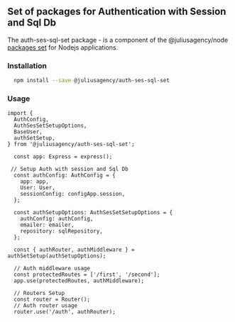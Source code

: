 ## Set of packages for Authentication with Session and Sql Db

The auth-ses-sql-set package - is a component of the @juliusagency/node [packages set](https://github.com/JuliusAgency/node-packages-set) for Nodejs applications.  


### Installation
```bash
  npm install --save @juliusagency/auth-ses-sql-set
```

### Usage  
```
import {
  AuthConfig,
  AuthSesSetSetupOptions,
  BaseUser,
  authSetSetup,
} from '@juliusagency/auth-ses-sql-set';

  const app: Express = express();

 // Setup Auth with session and Sql Db
  const authConfig: AuthConfig = {
    app: app,
    User: User,
    sessionConfig: configApp.session,
  };

  const authSetupOptions: AuthSesSetSetupOptions = {
    authConfig: authConfig,
    emailer: emailer,
    repository: sqlRepository,
  };

  const { authRouter, authMiddleware } = authSetSetup(authSetupOptions);
  
  // Auth middleware usage
  const protectedRoutes = ['/first', '/second'];
  app.use(protectedRoutes, authMiddleware);

  // Routers Setup
  const router = Router();
  // Auth router usage
  router.use('/auth', authRouter);

```

